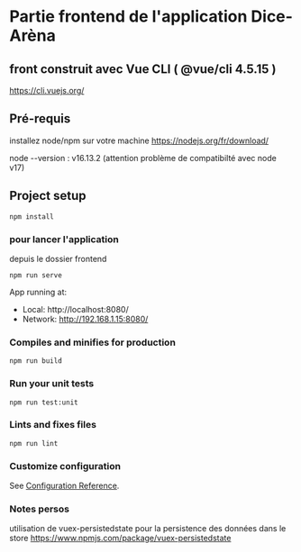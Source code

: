 # Partie frontend de l'application Dice-Arèna

## front construit avec Vue CLI ( @vue/cli 4.5.15 )
https://cli.vuejs.org/


## Pré-requis

installez node/npm sur votre machine
https://nodejs.org/fr/download/

node --version : v16.13.2
(attention problème de compatibilté avec node v17)

## Project setup
```
npm install
```

### pour lancer l'application
depuis le dossier frontend
```
npm run serve
```
App running at:
  - Local:   http://localhost:8080/
  - Network: http://192.168.1.15:8080/
  
### Compiles and minifies for production
```
npm run build
```

### Run your unit tests
```
npm run test:unit
```

### Lints and fixes files
```
npm run lint
```

### Customize configuration
See [Configuration Reference](https://cli.vuejs.org/config/).
### Notes persos
utilisation de vuex-persistedstate pour la persistence des données dans le store
https://www.npmjs.com/package/vuex-persistedstate



